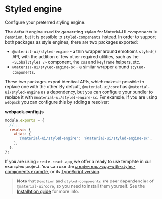 # Styled engine

<p class="description">Configure your preferred styling engine.</p>

The default engine used for generating styles for Material-UI components is [`@emotion`](https://github.com/emotion-js/emotion),
but it is possible to [`styled-components`](https://github.com/styled-components/styled-components) instead.
In order to support both packages as style engines, there are two packages exported:

- `@material-ui/styled-engine` - a thin wrapper around emotion's `styled()` API, with the addition of few other required utilities, such as the `<GLobalStyles />` component, the `css` and `keyframe` helpers, etc.
- `@material-ui/styled-engine-sc` - a similar wrapper around `styled-components`.

These two packages export identical APIs, which makes it possible to replace one with the other.
By default, `@material-ui/core` has `@material-ui/styled-engine` as a dependency, but you can configure your bundler to replace it with `@material-ui/styled-engine-sc`.
For example, if you are using `webpack` you can configure this by adding a resolver:

**webpack.config.js**

```js
module.exports = {
  //...
  resolve: {
    alias: {
      '@material-ui/styled-engine': '@material-ui/styled-engine-sc',
    },
  },
};
```

If you are using `create-react-app`, we offer a ready to use template in our examples project.
You can use the [create-react-app-with-styled-components example](https://github.com/mui-org/material-ui/tree/next/examples/create-react-app-with-styled-components), or its [TypeScript version](https://github.com/mui-org/material-ui/tree/next/examples/create-react-app-with-styled-components-typescript).

> **Note** that `@emotion` and `styled-components` are peer dependencies of `@material-ui/core`, so you need to install them yourself. See the [Installation guide](/getting-started/installation/) for more info.
